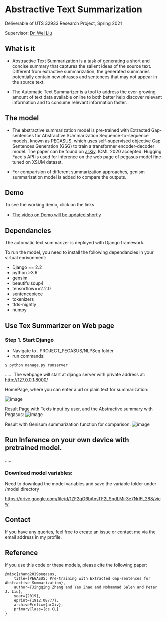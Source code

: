 

# Abstractive Text Summarization 

Deliverable of UTS 32933 Research Project, Spring 2021

Supervisor: [Dr. Wei Liu](https://www.uts.edu.au/staff/wei.liu)


## What is it

- Abstractive Text Summarization is a task of generating a short and concise summary that captures the salient ideas of the source text. Different from extractive summarization, the generated summaries potentially contain new phrases and sentences that may not appear in the source text.

- The Automatic Text Summarizer is a tool to address the ever-growing amount of text data available online to both better help discover relevant information and to consume relevant information faster.

## The model
- The abstractive summarization model is pre-trained with Extracted Gap-sentences for Abstractive SUmmarization Sequence-to-sequence models, known as PEGASUS, which uses self-supervised objective Gap Sentences Generation (GSG) to train a transformer encoder-decoder model. The paper can be found on [arXiv](https://arxiv.org/abs/1912.08777). ICML 2020 accepted. Hugging Face's API is used for inference on the web page of pegasus model fine tuned on XSUM dataset.

- For comparision of different summarization approaches, genism summarization model is added to compare the outputs.


## Demo
To see the working demo, click on the links
- <a href="#" target="_blank">The video on Demo will be updated shortly</a>

## Dependancies

The automatic text summarizer is deployed with Django framework. 

To run the model, you need to install the following dependancies in your virtual enrivonment: 
* Django == 2.2
* python >3.6
* gensim
* beautifulsoup4
* tensorflow==2.2.0
* sentencepiece
* tokenizers
* tfds-nightly
* numpy

## Use Tex Summarizer on Web page

###  Step 1. Start Django

* Navigate to .  PROJECT_PEGASUS/NLPSeq folder
* run commands: 
```
$ python manage.py runserver
```
......
The webpage will start at django server with private address at: http://127.0.0.1:8000/

HomePage, where you can enter a url or plain text for summarization:

![image](https://user-images.githubusercontent.com/71624659/135486669-cd4c9943-7c32-4d28-91b7-45d1f114ea48.png)

Result Page with Texts input by user, and the Abstractive summary with Pegasus: 
![image](https://user-images.githubusercontent.com/71624659/135486817-1ee2b1c3-98d0-4e64-98ea-50cffaec0615.png)

Result with Genisum summarization function for comparison:
![image](https://user-images.githubusercontent.com/71624659/135487076-df8a40ab-3103-4042-a077-c2895cae900e.png)


## Run Inference on your own device with pretrained model.

.....

### Download model variables: 
Need to download the model variables and save the variable folder under /model directory

https://drive.google.com/file/d/1ZF2qO6bAnsTF2LSndLMir3e7NrlFL288/view

## Contact 

If you have any queries, feel free to create an issue or contact me via the email address in my profile.

## Reference
If you use this code or these models, please cite the following paper:
```
@misc{zhang2019pegasus,
    title={PEGASUS: Pre-training with Extracted Gap-sentences for Abstractive Summarization},
    author={Jingqing Zhang and Yao Zhao and Mohammad Saleh and Peter J. Liu},
    year={2019},
    eprint={1912.08777},
    archivePrefix={arXiv},
    primaryClass={cs.CL}
}
```

